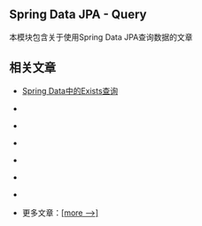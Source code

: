 ## Spring Data JPA - Query

本模块包含关于使用Spring Data JPA查询数据的文章

## 相关文章

- [Spring Data中的Exists查询](docs/SpringData中的Exists查询.md)
- []()
- []()
- []()
- []()
- []()
- []()

- 更多文章：[[more -->]](../spring-data-jpa-query-2/README.md)